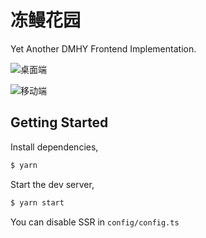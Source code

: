 # 冻鳗花园

Yet Another DMHY Frontend Implementation.

![桌面端](https://i.bmp.ovh/imgs/2022/05/27/33d85a43c7878b8a.png)

![移动端](https://i.bmp.ovh/imgs/2022/05/27/b137aebf826a1747.png)

## Getting Started

Install dependencies,

```bash
$ yarn
```

Start the dev server,

```bash
$ yarn start
```

You can disable SSR in `config/config.ts`
